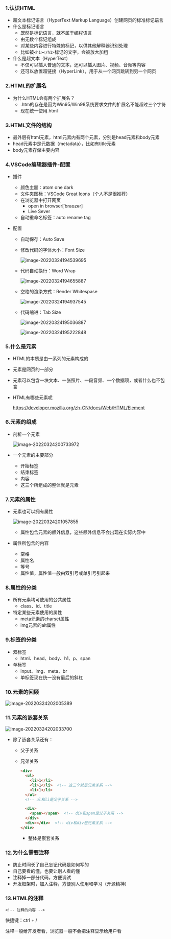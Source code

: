 ### 1.认识HTML

- 超文本标记语言（HyperText Markup Language）创建网页的标准标记语言
- 什么是标记语言
  - 既然是标记语言，就不属于编程语言
  - 由无数个标记组成
  - 对某些内容进行特殊的标记，以供其他解释器识别处理
  - 比如被`<h1></h1>`标记的文字，会被放大加粗
- 什么是超文本（HyperText）
  - 不仅可以插入普通的文本，还可以插入图片、视频、音频等内容
  - 还可以放置超链接（HyperLink），用于从一个网页跳转到另一个网页

### 2.HTML的扩展名

- 为什么HTML会有两个扩展名？
  - .htm的存在是因为Win95/Win98系统要求文件的扩展名不能超过三个字符
  - 现在统一使用.html

### 3.HTML文件的结构

- 最外层有html元素，html元素内有两个元素，分别是head元素和body元素
- head元素中是元数据（metadata），比如有title元素
- body元素存储主要内容

### 4.VSCode编辑器插件-配置

- 插件
  - 颜色主题：atom one dark
  - 文件夹图标：VSCode Great Icons（个人不是很推荐）
  - 在浏览器中打开网页
    - open in browser[ˈbraʊzər]
    - Live Sever
  - 自动重命名标签：auto rename tag

- 配置

  - 自动保存：Auto Save

  - 修改代码的字体大小：Font Size

    ![image-20220324194539695](https://s2.loli.net/2022/03/24/4Xn8zuvMKJGYbVq.png)

  - 代码自动换行：Word Wrap

    ![image-20220324194655887](https://s2.loli.net/2022/03/24/UYTwqHrZPfd8vMg.png)

  - 空格的渲染方式：Render Whitespase

    ![image-20220324194937545](https://s2.loli.net/2022/03/24/w2FnT3s5evREtYk.png)

  - 代码缩进：Tab Size

    ![image-20220324195036887](https://s2.loli.net/2022/03/24/aObIpurxYnHtWhl.png)

    ![image-20220324195222848](https://s2.loli.net/2022/03/24/5HnYT9LQPb2sgCO.png)

### 5.什么是元素

- HTML的本质是由一系列的元素构成的
- 元素是网页的一部分
- 元素可以包含一块文本、一张照片、一段音频、一个数据项，或者什么也不包含

- HTML有哪些元素呢

  https://developer.mozilla.org/zh-CN/docs/Web/HTML/Element

### 6.元素的组成

- 剖析一个元素

  ![image-20220324200733972](https://s2.loli.net/2022/03/24/tmRAcKxIhE2eLXj.png)

- 一个元素的主要部分

  - 开始标签
  - 结束标签
  - 内容
  - 这三个所组成的整体就是元素

### 7.元素的属性

- 元素也可以拥有属性

  ![image-20220324201057855](https://s2.loli.net/2022/03/24/yIkVsTXFPYGUaDh.png)

  - 属性包含元素的额外信息，这些额外信息不会出现在实际内容中

- 属性所包含的内容

  - 空格
  - 属性名
  - 等号
  - 属性值，属性值一般由双引号或单引号引起来

### 8.属性的分类

- 所有元素均可使用的公共属性
  - class、id、title
- 特定某些元素使用的属性
  - meta元素的charset属性
  - img元素的alt属性

### 9.标签的分类

- 双标签
  - html、head、body、h1、p、span
- 单标签
  - input、img、meta、br
  - 单标签现在统一没有最后的斜杠

### 10.元素的回顾

![image-20220324202005389](https://s2.loli.net/2022/03/24/kthJy7EZYBpXQIw.png)

### 11.元素的嵌套关系

![image-20220324202033700](https://s2.loli.net/2022/03/24/iOU76pKezgkZDW3.png)

- 除了嵌套关系还有：

  - 父子关系

  - 兄弟关系

    ```html
    <div>
      <ul>
        <li>1</li>
        <li>1</li>  <!-- 这三个就是兄弟关系 -->
        <li>1</li>
      </ul>
      <!-- ul和li是父子关系 -->
    
      <div>
        <span></span>  <!-- div和span是父子关系 -->
      </div>
      <div></div>  <!-- div和div是兄弟关系 -->
    </div>
    ```

    - 整体是嵌套关系

### 12.为什么需要注释

- 防止时间长了自己忘记代码是如何写的
- 自己要看的懂，也要让别人看的懂
- 注释掉一部分代码，方便调试
- 开发框架时，加入注释，方便别人使用和学习（开源精神）

### 13.HTML的注释

`<!-- 注释的内容 -->`

快捷键：ctrl + /

注释一般给开发者看，浏览器一般不会把注释显示给用户看

